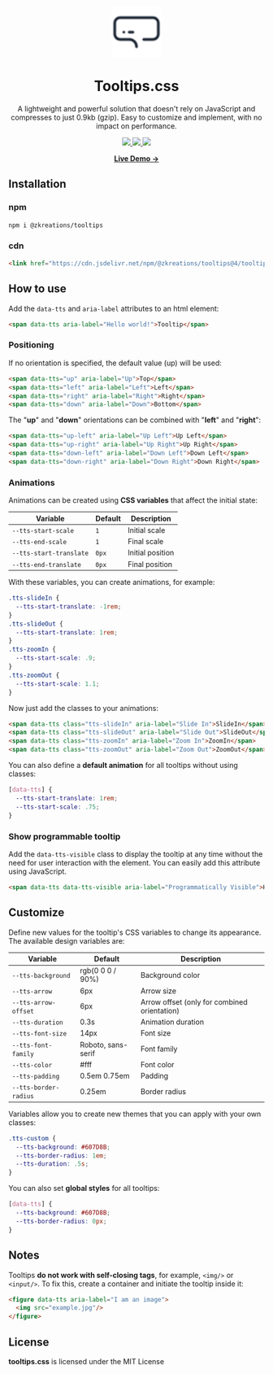 <div align="center">
  <img width='100' src="https://raw.githubusercontent.com/zkreations/tooltips/master/.github/tooltips.svg?sanitize=true" align="center" />

  # Tooltips.css

  <p>A lightweight and powerful solution that doesn't rely on JavaScript and compresses to just 0.9kb (gzip). Easy to customize and implement, with no impact on performance.</p>

  <a href="https://www.jsdelivr.com/package/npm/@zkreations/tooltips">
    <img src="https://img.shields.io/jsdelivr/npm/hm/@zkreations/tooltips?color=D69E2E&style=for-the-badge"/>
  </a>
  <a href="https://github.com/zkreations/tooltips/releases/">
    <img src="https://img.shields.io/github/v/release/zkreations/tooltips?color=68D391&style=for-the-badge"/>
  </a>
  <a href="./LICENSE">
    <img src="https://img.shields.io/github/license/zkreations/tooltips?color=4FD1C5&style=for-the-badge"/>
  </a>

  <p><a href="https://zkreations.github.io/tooltips/"><strong> Live Demo &rarr;</strong></a></p>
</div>

## Installation

### npm

```
npm i @zkreations/tooltips
```

### cdn

```html
<link href="https://cdn.jsdelivr.net/npm/@zkreations/tooltips@4/tooltips.min.css" rel="stylesheet"/>
```

## How to use

Add the `data-tts` and `aria-label` attributes to an html element:

```html
<span data-tts aria-label="Hello world!">Tooltip</span>
```

### Positioning

If no orientation is specified, the default value (up) will be used:

```html
<span data-tts="up" aria-label="Up">Top</span>
<span data-tts="left" aria-label="Left">Left</span>
<span data-tts="right" aria-label="Right">Right</span>
<span data-tts="down" aria-label="Down">Bottom</span>
```

The "**up**" and "**down**" orientations can be combined with "**left**" and "**right**":

```html
<span data-tts="up-left" aria-label="Up Left">Up Left</span>
<span data-tts="up-right" aria-label="Up Right">Up Right</span>
<span data-tts="down-left" aria-label="Down Left">Down Left</span>
<span data-tts="down-right" aria-label="Down Right">Down Right</span>
```

### Animations

Animations can be created using **CSS variables** that affect the initial state:

| Variable                | Default  | Description
| ----------------------- | -------- | ------------
| `--tts-start-scale`     | `1`      | Initial scale
| `--tts-end-scale`       | `1`      | Final scale
| `--tts-start-translate` | `0px`    | Initial position
| `--tts-end-translate`   | `0px`    | Final position

With these variables, you can create animations, for example:

```css
.tts-slideIn {
  --tts-start-translate: -1rem;
}
.tts-slideOut {
  --tts-start-translate: 1rem;
}
.tts-zoomIn {
  --tts-start-scale: .9;
}
.tts-zoomOut {
  --tts-start-scale: 1.1;
}
```

Now just add the classes to your animations:

```html
<span data-tts class="tts-slideIn" aria-label="Slide In">SlideIn</span>
<span data-tts class="tts-slideOut" aria-label="Slide Out">SlideOut</span>
<span data-tts class="tts-zoomIn" aria-label="Zoom In">ZoomIn</span>
<span data-tts class="tts-zoomOut" aria-label="Zoom Out">ZoomOut</span>
```

You can also define a **default animation** for all tooltips without using classes:

```css
[data-tts] {
  --tts-start-translate: 1rem;
  --tts-start-scale: .75;
}
```

### Show programmable tooltip

Add the `data-tts-visible` class to display the tooltip at any time without the need for user interaction with the element. You can easily add this attribute using JavaScript.

```html
<span data-tts data-tts-visible aria-label="Programmatically Visible">Hello world</span>
```

## Customize

Define new values for the tooltip's CSS variables to change its appearance. The available design variables are:

| Variable              | Default              | Description
| --------------------- | -------------------- | -------------
| `--tts-background`    | rgb(0 0 0 / 90%)     | Background color
| `--tts-arrow`         | 6px                  | Arrow size
| `--tts-arrow-offset`  | 6px                  | Arrow offset (only for combined orientation)
| `--tts-duration`      | 0.3s                 | Animation duration
| `--tts-font-size`     | 14px                 | Font size
| `--tts-font-family`   | Roboto, sans-serif   | Font family
| `--tts-color`         | #fff                 | Font color
| `--tts-padding`       | 0.5em 0.75em         | Padding
| `--tts-border-radius` | 0.25em               | Border radius

Variables allow you to create new themes that you can apply with your own classes:

```css
.tts-custom {
  --tts-background: #607D8B;
  --tts-border-radius: 1em;
  --tts-duration: .5s;
}
```

You can also set **global styles** for all tooltips:

```css
[data-tts] {
  --tts-background: #607D8B;
  --tts-border-radius: 0px;
}
```

## Notes

Tooltips **do not work with self-closing tags**, for example, `<img/>` or `<input/>`. To fix this, create a container and initiate the tooltip inside it:

```html
<figure data-tts aria-label="I am an image">
  <img src="example.jpg"/>
</figure>
```

## License

**tooltips.css** is licensed under the MIT License
